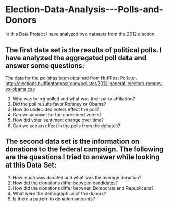 # Election-Data-Analysis---Polls-and-Donors

In this Data Project I have analyzed two datasets from the 2012 election.

## The first data set is the results of political polls. I have analyzed the aggregated poll data and answer some questions:

The data for the pollshas been obtained from HuffPost Pollster. 
http://elections.huffingtonpost.com/pollster/2012-general-election-romney-vs-obama.csv


  1. Who was being polled and what was their party affiliation?
  2. Did the poll results favor Romney or Obama?
  3. How do undecided voters effect the poll?
  4. Can we account for the undecided voters?
  5. How did voter sentiment change over time?
  6. Can we see an effect in the polls from the debates?

## The second data set is the information on donations to the federal campaign. The following are the questions I tried to answer while looking at this Data Set:
  1. How much was donated and what was the average donation?
  2. How did the donations differ between candidates?
  3. How did the donations differ between Democrats and Republicans?
  4. What were the demographics of the donors?
  5. Is there a pattern to donation amounts?
